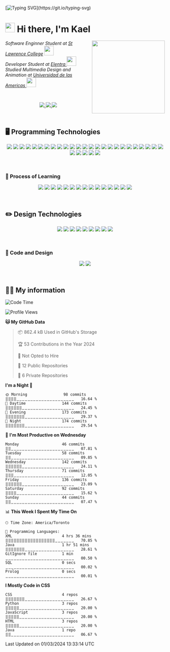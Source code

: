 [![Typing SVG](https://readme-typing-svg.herokuapp.com?font=Courier+new&color=%23808080&size=40&width=800&duration=6969&lines=Welcome+to+my+profile!)](https://git.io/typing-svg)
# <img src="https://raw.githubusercontent.com/iampavangandhi/iampavangandhi/master/gifs/Hi.gif" width="30px"> Hi there, I'm Kael
<img align='right' src="https://media.giphy.com/media/M9gbBd9nbDrOTu1Mqx/giphy.gif" width="230">
<p><em>Software Enginner Student at <a href="https://www.stlawrencecollege.ca/">St Lawrence College</a> <img src="https://media.giphy.com/media/fYSnHlufseco8Fh93Z/giphy.gif" width="30"></br>Developer Student at <a href="https://elentra.com/">Elentra </a><img src="https://media.giphy.com/media/WUlplcMpOCEmTGBtBW/giphy.gif" width="30"> <br>
Studied Multimedia Design and Animation at  <a href="https://www.udla.edu.ec/">Universidad de las Americas </a> <img src="https://media.giphy.com/media/LHZyixOnHwDDy/giphy.gif" width="30">
</em></p><br>
<p align="center">
  <a href= "https://github.com/KaelSM">
    <img src="https://img.shields.io/badge/GitHub-100000?style=for-the-badge&logo=github&logoColor=white"/>
  </a>
  <a href= "https://www.linkedin.com/in/kael-moreira/">
    <img src="https://img.shields.io/badge/LinkedIn-0077B5?style=for-the-badge&logo=linkedin&logoColor=white"/>
  </a>
  <a href= "https://kaelsm.github.io/KaelProgrammer-Designer.github.io/">
    <img src="https://img.shields.io/badge/website-000000?style=for-the-badge&logo=About.me&logoColor=white"/>
  </a>
</p>
<br>

## 🖥️ Programming Technologies 
<p align="center">
<img src="https://img.shields.io/badge/C%23-239120?style=for-the-badge&logo=c-sharp&logoColor=white"/>
<img src="https://img.shields.io/badge/C%2B%2B-00599C?style=for-the-badge&logo=c%2B%2B&logoColor=white"/>
<img src="https://img.shields.io/badge/CSS3-1572B6?style=for-the-badge&logo=css3&logoColor=white"/>
<img src="https://img.shields.io/badge/HTML5-E34F26?style=for-the-badge&logo=html5&logoColor=white"/>
<img src="https://img.shields.io/badge/JavaScript-323330?style=for-the-badge&logo=javascript&logoColor=F7DF1E"/>
<img src="https://img.shields.io/badge/json-5E5C5C?style=for-the-badge&logo=json&logoColor=white"/>
<img src="https://img.shields.io/badge/PHP-777BB4?style=for-the-badge&logo=php&logoColor=white"/>
<img src="https://img.shields.io/badge/Python-FFD43B?style=for-the-badge&logo=python&logoColor=blue"/>
<img src="https://img.shields.io/badge/MariaDB-003545?style=for-the-badge&logo=mariadb&logoColor=white"/>
<img src="https://img.shields.io/badge/MySQL-005C84?style=for-the-badge&logo=mysql&logoColor=white"/>
<img src="https://img.shields.io/badge/Drupal-0678BE?style=for-the-badge&logo=drupal&logoColor=white"/>
<img src="https://img.shields.io/badge/jQuery-0769AD?style=for-the-badge&logo=jquery&logoColor=white"/>
<img src="https://img.shields.io/badge/next%20js-000000?style=for-the-badge&logo=nextdotjs&logoColor=white"/>
<img src="https://img.shields.io/badge/Node%20js-339933?style=for-the-badge&logo=nodedotjs&logoColor=white"/>
<img src="https://img.shields.io/badge/React-20232A?style=for-the-badge&logo=react&logoColor=61DAFB"/>
<img src="https://img.shields.io/badge/Sass-CC6699?style=for-the-badge&logo=sass&logoColor=white"/>
<img src="https://img.shields.io/badge/Spring-6DB33F?style=for-the-badge&logo=spring&logoColor=white"/>
<img src="https://img.shields.io/badge/Spring_Boot-F2F4F9?style=for-the-badge&logo=spring-boot"/>
<img src="https://img.shields.io/badge/Android_Studio-3DDC84?style=for-the-badge&logo=android-studio&logoColor=white"/>
<img src="https://img.shields.io/badge/Arduino_IDE-00979D?style=for-the-badge&logo=arduino&logoColor=white"/>
<img src="https://img.shields.io/badge/Atom-66595C?style=for-the-badge&logo=Atom&logoColor=white"/>
<img src="https://img.shields.io/badge/Notepad++-90E59A.svg?style=for-the-badge&logo=notepad%2B%2B&logoColor=black"/>
<img src="https://img.shields.io/badge/VSCode-0078D4?style=for-the-badge&logo=visual%20studio%20code&logoColor=white"/>
<img src="https://img.shields.io/badge/Visual_Studio-5C2D91?style=for-the-badge&logo=visual%20studio&logoColor=white"/>
<img src="https://img.shields.io/badge/Ionic-3880FF?style=for-the-badge&logo=ionic&logoColor=white"/>
<img src="https://img.shields.io/badge/Android-3DDC84?style=for-the-badge&logo=android&logoColor=white"/>
<img src="https://img.shields.io/badge/Windows-0078D6?style=for-the-badge&logo=windows&logoColor=white"/>
<img src="https://img.shields.io/badge/Arduino-00979D?style=for-the-badge&logo=Arduino&logoColor=white"/>
<img src="https://img.shields.io/badge/GIT-E44C30?style=for-the-badge&logo=git&logoColor=white"/>
<img src="https://img.shields.io/badge/VMware-231f20?style=for-the-badge&logo=VMware&logoColor=white"/>
</p>
<br>

### 📎 Process of Learning 
<p align="center">
<img src="https://img.shields.io/badge/Go-00ADD8?style=for-the-badge&logo=go&logoColor=white"/>
<img src="https://img.shields.io/badge/Pug-E3C29B?style=for-the-badge&logo=pug&logoColor=black"/>
<img src="https://img.shields.io/badge/Ruby-CC342D?style=for-the-badge&logo=ruby&logoColor=white"/>
<img src="https://img.shields.io/badge/Rust-black?style=for-the-badge&logo=rust&logoColor=#E57324"/>
<img src="https://img.shields.io/badge/MongoDB-4EA94B?style=for-the-badge&logo=mongodb&logoColor=white"/>
<img src="https://img.shields.io/badge/codecept%20js-F6E05E?style=for-the-badge&logo=codeceptjs&logoColor=000"/>
<img src="https://img.shields.io/badge/Composer-885630?style=for-the-badge&logo=Composer&logoColor=white"/>
<img src="https://img.shields.io/badge/Docker-2CA5E0?style=for-the-badge&logo=docker&logoColor=white"/>
<img src="https://img.shields.io/badge/kubernetes-326ce5.svg?&style=for-the-badge&logo=kubernetes&logoColor=white"/>
<img src="https://img.shields.io/badge/Laravel-FF2D20?style=for-the-badge&logo=laravel&logoColor=white"/>
<img src="https://img.shields.io/badge/Tailwind_CSS-38B2AC?style=for-the-badge&logo=tailwind-css&logoColor=white"/>
<img src="https://img.shields.io/badge/Vue%20js-35495E?style=for-the-badge&logo=vuedotjs&logoColor=4FC08D"/>
<img src="http://img.shields.io/badge/-PHPStorm-181717?style=for-the-badge&logo=phpstorm&logoColor=white"/>
<img src="https://img.shields.io/badge/React_Native-20232A?style=for-the-badge&logo=react&logoColor=61DAFB"/>
<img src="https://img.shields.io/badge/Lubuntu-0068C8?style=for-the-badge&logo=lubuntu&logoColor=white"/>
</p>
<br>

## ✏️ Design Technologies 
<p align="center">
<img src="https://img.shields.io/badge/Adobe%20after%20affects-CF96FD?style=for-the-badge&logo=Adobe%20after%20effects&logoColor=393665"/>
<img src="https://img.shields.io/badge/Adobe%20Illustrator-FF9A00?style=for-the-badge&logo=adobe%20illustrator&logoColor=white"/>
<img src="https://img.shields.io/badge/Adobe%20InDesign-FF3366?style=for-the-badge&logo=Adobe%20InDesign&logoColor=white"/>
<img src="https://img.shields.io/badge/Adobe%20Photoshop-31A8FF?style=for-the-badge&logo=Adobe%20Photoshop&logoColor=black"/>
<img src="https://img.shields.io/badge/Adobe%20Premiere%20Pro-9999FF?style=for-the-badge&logo=Adobe%20Premiere%20Pro&logoColor=white"/>
<img src="https://img.shields.io/badge/Adobe%20XD-470137?style=for-the-badge&logo=Adobe%20XD&logoColor=#FF61F6"/>
<img src="https://img.shields.io/badge/blender-%23F5792A.svg?style=for-the-badge&logo=blender&logoColor=white"/>
<img src="https://img.shields.io/badge/Figma-F24E1E?style=for-the-badge&logo=figma&logoColor=white"/>
<img src="https://img.shields.io/badge/InVision-FF3366?style=for-the-badge&logo=InVision&logoColor=white"/>
</p>
<br>

### 👾 Code and Design
<p align="center">
<img src="https://img.shields.io/badge/Unity-100000?style=for-the-badge&logo=unity&logoColor=white"/>
<img src="https://img.shields.io/badge/-Unreal%20Engine-313131?style=for-the-badge&logo=unreal-engine&logoColor=white"/>
</p>
<br>

<h2> 👨‍💻 My information </h2>

<!--START_SECTION:waka-->
![Code Time](http://img.shields.io/badge/Code%20Time-167%20hrs%2028%20mins-blue)

![Profile Views](http://img.shields.io/badge/Profile%20Views-1-blue)

**🐱 My GitHub Data** 

> 📦 862.4 kB Used in GitHub's Storage 
 > 
> 🏆 53 Contributions in the Year 2024
 > 
> 🚫 Not Opted to Hire
 > 
> 📜 12 Public Repositories 
 > 
> 🔑 6 Private Repositories 
 > 
**I'm a Night 🦉** 

```text
🌞 Morning                98 commits          ⣿⣿⣿⣿⣀⣀⣀⣀⣀⣀⣀⣀⣀⣀⣀⣀⣀⣀⣀⣀⣀⣀⣀⣀⣀   16.64 % 
🌆 Daytime                144 commits         ⣿⣿⣿⣿⣿⣿⣀⣀⣀⣀⣀⣀⣀⣀⣀⣀⣀⣀⣀⣀⣀⣀⣀⣀⣀   24.45 % 
🌃 Evening                173 commits         ⣿⣿⣿⣿⣿⣿⣿⣀⣀⣀⣀⣀⣀⣀⣀⣀⣀⣀⣀⣀⣀⣀⣀⣀⣀   29.37 % 
🌙 Night                  174 commits         ⣿⣿⣿⣿⣿⣿⣿⣀⣀⣀⣀⣀⣀⣀⣀⣀⣀⣀⣀⣀⣀⣀⣀⣀⣀   29.54 % 
```
📅 **I'm Most Productive on Wednesday** 

```text
Monday                   46 commits          ⣿⣿⣀⣀⣀⣀⣀⣀⣀⣀⣀⣀⣀⣀⣀⣀⣀⣀⣀⣀⣀⣀⣀⣀⣀   07.81 % 
Tuesday                  58 commits          ⣿⣿⣀⣀⣀⣀⣀⣀⣀⣀⣀⣀⣀⣀⣀⣀⣀⣀⣀⣀⣀⣀⣀⣀⣀   09.85 % 
Wednesday                142 commits         ⣿⣿⣿⣿⣿⣿⣀⣀⣀⣀⣀⣀⣀⣀⣀⣀⣀⣀⣀⣀⣀⣀⣀⣀⣀   24.11 % 
Thursday                 71 commits          ⣿⣿⣿⣀⣀⣀⣀⣀⣀⣀⣀⣀⣀⣀⣀⣀⣀⣀⣀⣀⣀⣀⣀⣀⣀   12.05 % 
Friday                   136 commits         ⣿⣿⣿⣿⣿⣿⣀⣀⣀⣀⣀⣀⣀⣀⣀⣀⣀⣀⣀⣀⣀⣀⣀⣀⣀   23.09 % 
Saturday                 92 commits          ⣿⣿⣿⣿⣀⣀⣀⣀⣀⣀⣀⣀⣀⣀⣀⣀⣀⣀⣀⣀⣀⣀⣀⣀⣀   15.62 % 
Sunday                   44 commits          ⣿⣿⣀⣀⣀⣀⣀⣀⣀⣀⣀⣀⣀⣀⣀⣀⣀⣀⣀⣀⣀⣀⣀⣀⣀   07.47 % 
```


📊 **This Week I Spent My Time On** 

```text
🕑︎ Time Zone: America/Toronto

💬 Programming Languages: 
XML                      4 hrs 36 mins       ⣿⣿⣿⣿⣿⣿⣿⣿⣿⣿⣿⣿⣿⣿⣿⣿⣿⣿⣀⣀⣀⣀⣀⣀⣀   70.85 % 
Java                     1 hr 51 mins        ⣿⣿⣿⣿⣿⣿⣿⣀⣀⣀⣀⣀⣀⣀⣀⣀⣀⣀⣀⣀⣀⣀⣀⣀⣀   28.61 % 
GitIgnore file           1 min               ⣀⣀⣀⣀⣀⣀⣀⣀⣀⣀⣀⣀⣀⣀⣀⣀⣀⣀⣀⣀⣀⣀⣀⣀⣀   00.50 % 
SQL                      0 secs              ⣀⣀⣀⣀⣀⣀⣀⣀⣀⣀⣀⣀⣀⣀⣀⣀⣀⣀⣀⣀⣀⣀⣀⣀⣀   00.02 % 
Prolog                   0 secs              ⣀⣀⣀⣀⣀⣀⣀⣀⣀⣀⣀⣀⣀⣀⣀⣀⣀⣀⣀⣀⣀⣀⣀⣀⣀   00.01 % 
```

**I Mostly Code in CSS** 

```text
CSS                      4 repos             ⣿⣿⣿⣿⣿⣿⣿⣀⣀⣀⣀⣀⣀⣀⣀⣀⣀⣀⣀⣀⣀⣀⣀⣀⣀   26.67 % 
Python                   3 repos             ⣿⣿⣿⣿⣿⣀⣀⣀⣀⣀⣀⣀⣀⣀⣀⣀⣀⣀⣀⣀⣀⣀⣀⣀⣀   20.00 % 
JavaScript               3 repos             ⣿⣿⣿⣿⣿⣀⣀⣀⣀⣀⣀⣀⣀⣀⣀⣀⣀⣀⣀⣀⣀⣀⣀⣀⣀   20.00 % 
HTML                     3 repos             ⣿⣿⣿⣿⣿⣀⣀⣀⣀⣀⣀⣀⣀⣀⣀⣀⣀⣀⣀⣀⣀⣀⣀⣀⣀   20.00 % 
Java                     1 repo              ⣿⣿⣀⣀⣀⣀⣀⣀⣀⣀⣀⣀⣀⣀⣀⣀⣀⣀⣀⣀⣀⣀⣀⣀⣀   06.67 % 
```




 Last Updated on 01/03/2024 13:33:14 UTC
<!--END_SECTION:waka-->
